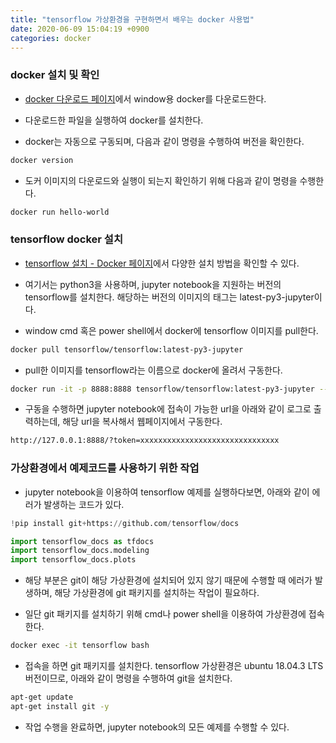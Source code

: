 ```yaml
---
title: "tensorflow 가상환경을 구현하면서 배우는 docker 사용법"
date: 2020-06-09 15:04:19 +0900
categories: docker
---
```


### docker 설치 및 확인

- [docker 다운로드 페이지](https://docs.docker.com/get-docker/)에서 window용 docker를 다운로드한다.

- 다운로드한 파일을 실행하여 docker를 설치한다.

- docker는 자동으로 구동되며, 다음과 같이 명령을 수행하여 버전을 확인한다.

```bash
docker version
```

- 도커 이미지의 다운로드와 실행이 되는지 확인하기 위해 다음과 같이 명령을 수행한다.

```bash
docker run hello-world
```

### tensorflow docker 설치

- [tensorflow 설치 - Docker 페이지](https://www.tensorflow.org/install/docker?hl=ko)에서 다양한 설치 방법을 확인할 수 있다.

- 여기서는 python3을 사용하며, jupyter notebook을 지원하는 버전의 tensorflow를 설치한다. 해당하는 버전의 이미지의 태그는 latest-py3-jupyter이다.

- window cmd 혹은 power shell에서 docker에 tensorflow 이미지를 pull한다.

```bash
docker pull tensorflow/tensorflow:latest-py3-jupyter
```

- pull한 이미지를 tensorflow라는 이름으로 docker에 올려서 구동한다.

```bash
docker run -it -p 8888:8888 tensorflow/tensorflow:latest-py3-jupyter --name tensorflow
```

- 구동을 수행하면 jupyter notebook에 접속이 가능한 url을 아래와 같이 로그로 출력하는데, 해당 url을 복사해서 웹페이지에서 구동한다.

```bash
http://127.0.0.1:8888/?token=xxxxxxxxxxxxxxxxxxxxxxxxxxxxxxx
```

### 가상환경에서 예제코드를 사용하기 위한 작업

- jupyter notebook을 이용하여 tensorflow 예제를 실행하다보면, 아래와 같이 에러가 발생하는 코드가 있다.

```python
!pip install git+https://github.com/tensorflow/docs

import tensorflow_docs as tfdocs
import tensorflow_docs.modeling
import tensorflow_docs.plots
```

- 해당 부분은 git이 해당 가상환경에 설치되어 있지 않기 때문에 수행할 때 에러가 발생하며, 해당 가상환경에 git 패키지를 설치하는 작업이 필요하다.

- 일단 git 패키지를 설치하기 위해 cmd나 power shell을 이용하여 가상환경에 접속한다.

```bash
docker exec -it tensorflow bash
```

- 접속을 하면 git 패키지를 설치한다. tensorflow 가상환경은 ubuntu 18.04.3 LTS 버전이므로, 아래와 같이 명령을 수행하여 git을 설치한다.

```bash
apt-get update
apt-get install git -y
```

- 작업 수행을 완료하면, jupyter notebook의 모든 예제를 수행할 수 있다.
